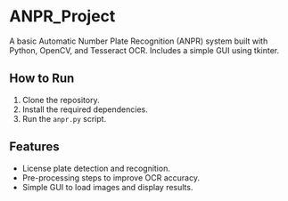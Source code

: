 # ANPR_Project

A basic Automatic Number Plate Recognition (ANPR) system built with Python, OpenCV, and Tesseract OCR. Includes a simple GUI using tkinter.

## How to Run

1. Clone the repository.
2. Install the required dependencies.
3. Run the `anpr.py` script.

## Features

- License plate detection and recognition.
- Pre-processing steps to improve OCR accuracy.
- Simple GUI to load images and display results.
